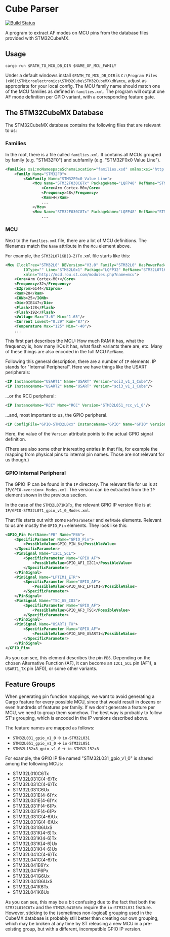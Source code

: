 # Cube Parser

[![Build Status][github-actions-badge]][github-actions]

A program to extract AF modes on MCU pins from the database files provided with STM32CubeMX.

## Usage

```
cargo run $PATH_TO_MCU_DB_DIR $NAME_OF_MCU_FAMILY
```

Under a default windows install `$PATH_TO_MCU_DB_DIR` is `C:\Program Files
(x86)\STMicroelectronics\STM32Cube\STM32CubeMX\db\mcu`, adjust as appropriate
for your local config. The MCU family name should match one of the MCU families
as defined in `families.xml`. The program will output one AF mode definition
per GPIO variant, with a corresponding feature gate.

## The STM32CubeMX Database

The STM32CubeMX database contains the following files that are relevant to us:

### Families

In the root, there is a file called `families.xml`. It contains all MCUs
grouped by family (e.g. "STM32F0") and subfamily (e.g. "STM32F0x0 Value Line").

```xml
<Families xsi:noNamespaceSchemaLocation="families.xsd" xmlns:xsi="http://www.w3.org/2001/XMLSchema-instance">
    <Family Name="STM32F0">
        <SubFamily Name="STM32F0x0 Value Line">
            <Mcu Name="STM32F030C6Tx" PackageName="LQFP48" RefName="STM32F030C6Tx" RPN="STM32F030C6">
                <Core>Arm Cortex-M0</Core>
                <Frequency>48</Frequency>
                <Ram>4</Ram>
                ...
            </Mcu>
            <Mcu Name="STM32F030C8Tx" PackageName="LQFP48" RefName="STM32F030C8Tx" RPN="STM32F030C8">
                ...
```

### MCU

Next to the `families.xml` file, there are a lot of MCU definitions. The
filenames match the `Name` attribute in the `Mcu` element above.

For example, the `STM32L071KB(B-Z)Tx.xml` file starts like this:

```xml
<Mcu ClockTree="STM32L0" DBVersion="V3.0" Family="STM32L0" HasPowerPad="false"
        IOType="" Line="STM32L0x1" Package="LQFP32" RefName="STM32L071K(B-Z)Tx"
        xmlns="http://mcd.rou.st.com/modules.php?name=mcu">
	<Core>Arm Cortex-M0+</Core>
	<Frequency>32</Frequency>
	<E2prom>6144</E2prom>
	<Ram>20</Ram>
	<IONb>25</IONb>
	<Die>DIE447</Die>
	<Flash>128</Flash>
	<Flash>192</Flash>
	<Voltage Max="3.6" Min="1.65"/>
	<Current Lowest="0.29" Run="87"/>
	<Temperature Max="125" Min="-40"/>
    ...
```

This first part describes the MCU: How much RAM it has, what the frequency is,
how many I/Os it has, what flash variants there are, etc. Many of these things
are also encoded in the full MCU `RefName`.

Following this general description, there are a number of `IP` elements. IP
stands for "Internal Peripheral". Here we have things like the USART peripherals:

```xml
<IP InstanceName="USART1" Name="USART" Version="sci3_v1_1_Cube"/>
<IP InstanceName="USART2" Name="USART" Version="sci3_v1_1_Cube"/>
```

...or the RCC peripheral:

```xml
<IP InstanceName="RCC" Name="RCC" Version="STM32L051_rcc_v1_0"/>
```

...and, most important to us, the GPIO peripheral.

```xml
<IP ConfigFile="GPIO-STM32L0xx" InstanceName="GPIO" Name="GPIO" Version="STM32L071_gpio_v1_0"/>
```

Here, the value of the `Version` attribute points to the actual GPIO signal
definition.

(There are also some other interesting entries in that file, for example the
mapping from physical pins to internal pin names. Those are not relevant for us
though.)

### GPIO Internal Peripheral

The GPIO IP can be found in the `IP` directory. The relevant file for us is at
`IP/GPIO-<version>_Modes.xml`. The version can be extracted from the `IP`
element shown in the previous section.

In the case of the `STM32L071KBTx`, the relevant GPIO IP version file is at
`IP/GPIO-STM32L071_gpio_v1_0_Modes.xml`.

That file starts out with some `RefParameter` and `RefMode` elements. Relevant
to us are mostly the `GPIO_Pin` elements. They look like this:

```xml
<GPIO_Pin PortName="PB" Name="PB6">
    <SpecificParameter Name="GPIO_Pin">
        <PossibleValue>GPIO_PIN_6</PossibleValue>
    </SpecificParameter>
    <PinSignal Name="I2C1_SCL">
        <SpecificParameter Name="GPIO_AF">
            <PossibleValue>GPIO_AF1_I2C1</PossibleValue>
        </SpecificParameter>
    </PinSignal>
    <PinSignal Name="LPTIM1_ETR">
        <SpecificParameter Name="GPIO_AF">
            <PossibleValue>GPIO_AF2_LPTIM1</PossibleValue>
        </SpecificParameter>
    </PinSignal>
    <PinSignal Name="TSC_G5_IO3">
        <SpecificParameter Name="GPIO_AF">
            <PossibleValue>GPIO_AF3_TSC</PossibleValue>
        </SpecificParameter>
    </PinSignal>
    <PinSignal Name="USART1_TX">
        <SpecificParameter Name="GPIO_AF">
            <PossibleValue>GPIO_AF0_USART1</PossibleValue>
        </SpecificParameter>
    </PinSignal>
</GPIO_Pin>
```

As you can see, this element describes the pin `PB6`. Depending on the chosen
Alternative Function (AF), it can become an `I2C1_SCL` pin (AF1), a `USART1_TX`
pin (AF0), or some other variants.

## Feature Groups

When generating pin function mappings, we want to avoid generating a Cargo
feature for every possible MCU, since that would result in dozens or even
hundreds of features per family. If we don't generate a feature per MCU, we
need to group them somehow. The best way is probably to follow ST's grouping,
which is encoded in the IP versions described above.

The feature names are mapped as follows:

- `STM32L031_gpio_v1_0` -> `io-STM32L031`
- `STM32L051_gpio_v1_0` -> `io-STM32L051`
- `STM32L152x8_gpio_v1_0` -> `io-STM32L152x8`

For example, the GPIO IP file named "STM32L031_gpio_v1_0" is shared among the
following MCUs:

- STM32L010C6Tx
- STM32L031C(4-6)Tx
- STM32L031C(4-6)Tx
- STM32L031C6Ux
- STM32L031E(4-6)Yx
- STM32L031E(4-6)Yx
- STM32L031F(4-6)Px
- STM32L031F(4-6)Px
- STM32L031G(4-6)Ux
- STM32L031G(4-6)Ux
- STM32L031G6UxS
- STM32L031K(4-6)Tx
- STM32L031K(4-6)Tx
- STM32L031K(4-6)Ux
- STM32L031K(4-6)Ux
- STM32L041C(4-6)Tx
- STM32L041C(4-6)Tx
- STM32L041E6Yx
- STM32L041F6Px
- STM32L041G6Ux
- STM32L041G6UxS
- STM32L041K6Tx
- STM32L041K6Ux

As you can see, this may be a bit confusing due to the fact that both the
`STM32L010C6Tx` and the `STM32L041E6Yx` require the `io-STM32L031` feature.
However, sticking to the (sometimes non-logical) grouping used in the CubeMX
database is probably still better than creating our own grouping, which may be
broken at any time by ST releasing a new MCU in a pre-existing group, but with
a different, incompatible GPIO IP version.

<!-- Badges -->
[github-actions]: https://github.com/dbrgn/cube-parse/actions?query=branch%3Amaster
[github-actions-badge]: https://github.com/dbrgn/cube-parse/workflows/CI/badge.svg
